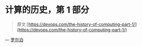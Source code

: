 # 计算的历史，第 1 部分

> 原文:[https://devops.com/the-history-of-computing-part-1/](https://devops.com/the-history-of-computing-part-1/)

— [罗尔泊](https://devops.com/author/breselman/)